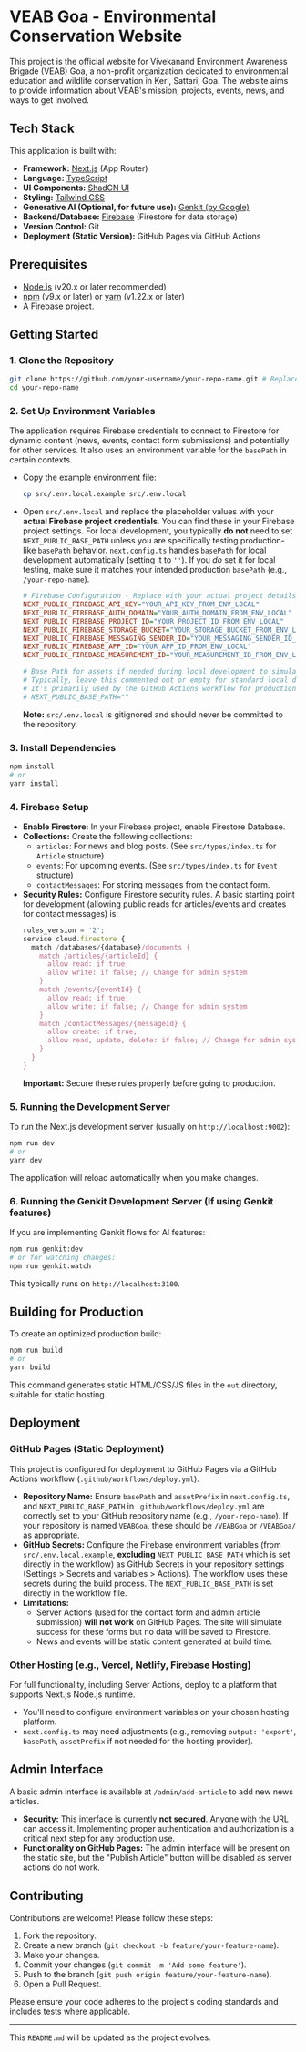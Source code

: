 
# VEAB Goa - Environmental Conservation Website

This project is the official website for Vivekanand Environment Awareness Brigade (VEAB) Goa, a non-profit organization dedicated to environmental education and wildlife conservation in Keri, Sattari, Goa. The website aims to provide information about VEAB's mission, projects, events, news, and ways to get involved.

## Tech Stack

This application is built with:

*   **Framework:** [Next.js](https://nextjs.org/) (App Router)
*   **Language:** [TypeScript](https://www.typescriptlang.org/)
*   **UI Components:** [ShadCN UI](https://ui.shadcn.com/)
*   **Styling:** [Tailwind CSS](https://tailwindcss.com/)
*   **Generative AI (Optional, for future use):** [Genkit (by Google)](https://firebase.google.com/docs/genkit)
*   **Backend/Database:** [Firebase](https://firebase.google.com/) (Firestore for data storage)
*   **Version Control:** Git
*   **Deployment (Static Version):** GitHub Pages via GitHub Actions

## Prerequisites

*   [Node.js](https://nodejs.org/) (v20.x or later recommended)
*   [npm](https://www.npmjs.com/) (v9.x or later) or [yarn](https://yarnpkg.com/) (v1.22.x or later)
*   A Firebase project.

## Getting Started

### 1. Clone the Repository

```bash
git clone https://github.com/your-username/your-repo-name.git # Replace with your actual repo URL
cd your-repo-name
```

### 2. Set Up Environment Variables

The application requires Firebase credentials to connect to Firestore for dynamic content (news, events, contact form submissions) and potentially for other services. It also uses an environment variable for the `basePath` in certain contexts.

*   Copy the example environment file:
    ```bash
    cp src/.env.local.example src/.env.local
    ```
*   Open `src/.env.local` and replace the placeholder values with your **actual Firebase project credentials**. You can find these in your Firebase project settings.
    For local development, you typically **do not** need to set `NEXT_PUBLIC_BASE_PATH` unless you are specifically testing production-like `basePath` behavior. `next.config.ts` handles `basePath` for local development automatically (setting it to `''`). If you *do* set it for local testing, make sure it matches your intended production `basePath` (e.g., `/your-repo-name`).

    ```ini
    # Firebase Configuration - Replace with your actual project details
    NEXT_PUBLIC_FIREBASE_API_KEY="YOUR_API_KEY_FROM_ENV_LOCAL"
    NEXT_PUBLIC_FIREBASE_AUTH_DOMAIN="YOUR_AUTH_DOMAIN_FROM_ENV_LOCAL"
    NEXT_PUBLIC_FIREBASE_PROJECT_ID="YOUR_PROJECT_ID_FROM_ENV_LOCAL"
    NEXT_PUBLIC_FIREBASE_STORAGE_BUCKET="YOUR_STORAGE_BUCKET_FROM_ENV_LOCAL"
    NEXT_PUBLIC_FIREBASE_MESSAGING_SENDER_ID="YOUR_MESSAGING_SENDER_ID_FROM_ENV_LOCAL"
    NEXT_PUBLIC_FIREBASE_APP_ID="YOUR_APP_ID_FROM_ENV_LOCAL"
    NEXT_PUBLIC_FIREBASE_MEASUREMENT_ID="YOUR_MEASUREMENT_ID_FROM_ENV_LOCAL" # Optional

    # Base Path for assets if needed during local development to simulate production
    # Typically, leave this commented out or empty for standard local development.
    # It's primarily used by the GitHub Actions workflow for production builds.
    # NEXT_PUBLIC_BASE_PATH=""
    ```

    **Note:** `src/.env.local` is gitignored and should never be committed to the repository.

### 3. Install Dependencies

```bash
npm install
# or
yarn install
```

### 4. Firebase Setup

*   **Enable Firestore:** In your Firebase project, enable Firestore Database.
*   **Collections:** Create the following collections:
    *   `articles`: For news and blog posts. (See `src/types/index.ts` for `Article` structure)
    *   `events`: For upcoming events. (See `src/types/index.ts` for `Event` structure)
    *   `contactMessages`: For storing messages from the contact form.
*   **Security Rules:** Configure Firestore security rules. A basic starting point for development (allowing public reads for articles/events and creates for contact messages) is:
    ```javascript
    rules_version = '2';
    service cloud.firestore {
      match /databases/{database}/documents {
        match /articles/{articleId} {
          allow read: if true;
          allow write: if false; // Change for admin system
        }
        match /events/{eventId} {
          allow read: if true;
          allow write: if false; // Change for admin system
        }
        match /contactMessages/{messageId} {
          allow create: if true;
          allow read, update, delete: if false; // Change for admin system
        }
      }
    }
    ```
    **Important:** Secure these rules properly before going to production.

### 5. Running the Development Server

To run the Next.js development server (usually on `http://localhost:9002`):

```bash
npm run dev
# or
yarn dev
```

The application will reload automatically when you make changes.

### 6. Running the Genkit Development Server (If using Genkit features)

If you are implementing Genkit flows for AI features:

```bash
npm run genkit:dev
# or for watching changes:
npm run genkit:watch
```
This typically runs on `http://localhost:3100`.

## Building for Production

To create an optimized production build:

```bash
npm run build
# or
yarn build
```
This command generates static HTML/CSS/JS files in the `out` directory, suitable for static hosting.

## Deployment

### GitHub Pages (Static Deployment)

This project is configured for deployment to GitHub Pages via a GitHub Actions workflow (`.github/workflows/deploy.yml`).

*   **Repository Name:** Ensure `basePath` and `assetPrefix` in `next.config.ts`, and `NEXT_PUBLIC_BASE_PATH` in `.github/workflows/deploy.yml` are correctly set to your GitHub repository name (e.g., `/your-repo-name`). If your repository is named `VEABGoa`, these should be `/VEABGoa` or `/VEABGoa/` as appropriate.
*   **GitHub Secrets:** Configure the Firebase environment variables (from `src/.env.local.example`, **excluding** `NEXT_PUBLIC_BASE_PATH` which is set directly in the workflow) as GitHub Secrets in your repository settings (Settings > Secrets and variables > Actions). The workflow uses these secrets during the build process. The `NEXT_PUBLIC_BASE_PATH` is set directly in the workflow file.
*   **Limitations:**
    *   Server Actions (used for the contact form and admin article submission) **will not work** on GitHub Pages. The site will simulate success for these forms but no data will be saved to Firestore.
    *   News and events will be static content generated at build time.

### Other Hosting (e.g., Vercel, Netlify, Firebase Hosting)

For full functionality, including Server Actions, deploy to a platform that supports Next.js Node.js runtime.
*   You'll need to configure environment variables on your chosen hosting platform.
*   `next.config.ts` may need adjustments (e.g., removing `output: 'export'`, `basePath`, `assetPrefix` if not needed for the hosting provider).

## Admin Interface

A basic admin interface is available at `/admin/add-article` to add new news articles.
*   **Security:** This interface is currently **not secured**. Anyone with the URL can access it. Implementing proper authentication and authorization is a critical next step for any production use.
*   **Functionality on GitHub Pages:** The admin interface will be present on the static site, but the "Publish Article" button will be disabled as server actions do not work.

## Contributing

Contributions are welcome! Please follow these steps:
1.  Fork the repository.
2.  Create a new branch (`git checkout -b feature/your-feature-name`).
3.  Make your changes.
4.  Commit your changes (`git commit -m 'Add some feature'`).
5.  Push to the branch (`git push origin feature/your-feature-name`).
6.  Open a Pull Request.

Please ensure your code adheres to the project's coding standards and includes tests where applicable.

---

This `README.md` will be updated as the project evolves.
